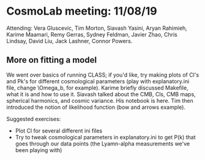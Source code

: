 # CosmoLab meeting: 11/08/19

Attending: Vera Gluscevic, Tim Morton, Siavash Yasini, Aryan Rahimieh, Karime Maamari, Remy Gerras, Sydney Feldman, Javier Zhao, Chris Lindsay, David Liu, Jack Lashner, Connor Powers. 


## More on fitting a model

We went over basics of running CLASS; if you'd like, try making plots of Cl's and Pk's for different cosmological parameters (play with explanatory.ini file, change \Omega_b, for example). Karime briefly discussed Makefile, what it is and how to use it. Siavash talked about the CMB, Cls, CMB maps, spherical harmonics, and cosmic variance. His notebook is here. Tim then introduced the notion of likelihood function (bow and arrows example). 

Suggested exercises: 
- Plot Cl for several different ini files
- Try to tweak cosmological parameters in explanatory.ini to get  P(k) that goes through our data points (the Lyamn-alpha measurements we've been playing with)

 